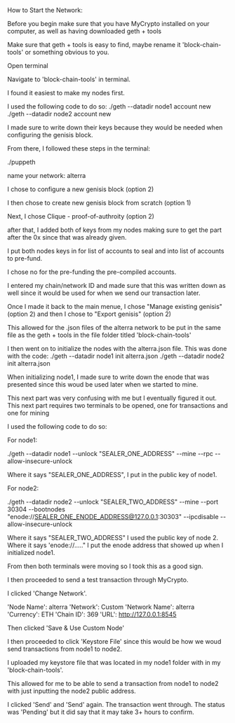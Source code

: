 How to Start the Network:

Before you begin make sure that you have MyCrypto installed on your computer, as well as having downloaded geth + tools

Make sure that geth + tools is easy to find, maybe rename it 'block-chain-tools' or something obvious to you.

Open terminal

Navigate to 'block-chain-tools' in terminal.

I found it easiest to make my nodes first.

I used the following code to do so:
./geth --datadir node1 account new
./geth --datadir node2 account new

I made sure to write down their keys because they would be needed when configuring the genisis block.

From there, I followed these steps in the terminal:

./puppeth

name your network: alterra

I chose to configure a new genisis block (option 2)

I then chose to create new genisis block from scratch (option 1)

Next, I chose Clique - proof-of-authroity (option 2)

after that, I added both of keys from my nodes making sure to get the part after the 0x since that was already given.

I put both nodes keys in for list of accounts to seal and into list of accounts to pre-fund.

I chose no for the pre-funding the pre-compiled accounts.

I entered my chain/network ID and made sure that this was written down as well since it would be used for when we send our transaction later.

Once I made it back to the main menue, I chose "Manage existing genisis" (option 2) and then I chose to "Export genisis" (option 2)

This allowed for the .json files of the alterra network to be put in the same file as the geth + tools in the file folder titled 'block-chain-tools'

I then went on to initialize the nodes with the alterra.json file. This was done with the code:
./geth --datadir node1 init alterra.json
./geth --datadir node2 init alterra.json

When initializing node1, I made sure to write down the enode that was presented since this woud be used later when we started to mine. 

This next part was very confusing with me but I eventually figured it out. This next part requires two terminals to be opened, one for transactions and one for mining

I used the following code to do so:

For node1:

./geth --datadir node1 --unlock "SEALER_ONE_ADDRESS" --mine --rpc --allow-insecure-unlock

Where it says "SEALER_ONE_ADDRESS", I put in the public key of node1.

For node2:

./geth --datadir node2 --unlock "SEALER_TWO_ADDRESS" --mine --port 30304 --bootnodes "enode://SEALER_ONE_ENODE_ADDRESS@127.0.0.1:30303" --ipcdisable --allow-insecure-unlock

Where it says "SEALER_TWO_ADDRESS" I used the public key of node 2. Where it says 'enode://....." I put the enode address that showed up when I initialized node1.

From then both terminals were moving so I took this as a good sign.

I then proceeded to send a test transaction through MyCrypto.

I clicked 'Change Network'.

'Node Name': alterra
'Network': Custom
'Network Name': alterra
'Currency': ETH
'Chain ID': 369
'URL': http://127.0.0.1:8545

Then clicked 'Save & Use Custom Node'

I then proceeded to click 'Keystore File' since this would be how we woud send transactions from node1 to node2. 

I uploaded my keystore file that was located in my node1 folder with in my 'block-chain-tools'.

This allowed for me to be able to send a transaction from node1 to node2 with just inputting the node2 public address.

I clicked 'Send' and 'Send' again. The transaction went through. The status was 'Pending' but it did say that it may take 3+ hours to confirm. 